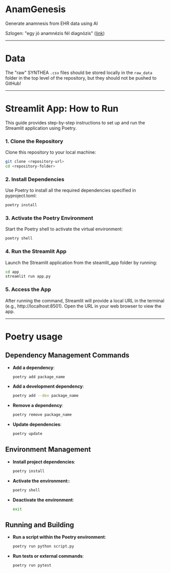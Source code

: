 # AnamGenesis

Generate anamnesis from EHR data using AI

Szlogen: "egy jó anamnézis fél diagnózis" ([link](https://www.hazipatika.com/napi_egeszseg/az_orvos_is_ember/cikkek/a-betegseg-mogott-mindig-ott-az-ember-interju-a-mok-lekoszono-alelnokevel))

---

# Data

The "raw" SYNTHEA `.csv` files should be stored locally in the `raw_data` folder in the top level of the repository, but they should not be pushed to GitHub!

---

# Streamlit App: How to Run

This guide provides step-by-step instructions to set up and run the Streamlit application using Poetry.

### 1. Clone the Repository  
Clone this repository to your local machine:
```bash
git clone <repository-url>
cd <repository-folder>
```
### 2. Install Dependencies
Use Poetry to install all the required dependencies specified in pyproject.toml:
```bash
poetry install
```
### 3. Activate the Poetry Environment
Start the Poetry shell to activate the virtual environment:
```bash
poetry shell
```
### 4. Run the Streamlit App
Launch the Streamlit application from the steamlit_app folder by running:
```bash
cd app
streamlit run app.py
```
### 5. Access the App
After running the command, Streamlit will provide a local URL in the terminal (e.g., http://localhost:8501). Open the URL in your web browser to view the app.

---

# Poetry usage

## Dependency Management Commands

- **Add a dependency**:  
  ```bash
  poetry add package_name
  
- **Add a development dependency**:  
  ```bash
  poetry add --dev package_name

- **Remove a dependency**:  
  ```bash
  poetry remove package_name
  
- **Update dependencies**:  
  ```bash
  poetry update
  
## Environment Management

- **Install project dependencies**:  
  ```bash
  poetry install
  
- **Activate the environment:**:  
  ```bash
  poetry shell
  
- **Deactivate the environment**:  
  ```bash
  exit
  
## Running and Building

- **Run a script within the Poetry environment**:  
  ```bash
  poetry run python script.py
  
- **Run tests or external commands**:  
  ```bash
  poetry run pytest
